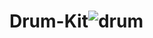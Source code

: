 # Drum-Kit![drum](https://user-images.githubusercontent.com/78178419/175821660-9d835b04-bf87-4634-adf7-f0b4c9be1868.jpg)
